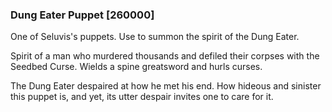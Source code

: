 ### Dung Eater Puppet [260000]

One of Seluvis's puppets. Use to summon the spirit of the Dung Eater.

Spirit of a man who murdered thousands and defiled their corpses with the Seedbed Curse. Wields a spine greatsword and hurls curses.

The Dung Eater despaired at how he met his end. How hideous and sinister this puppet is, and yet, its utter despair invites one to care for it.